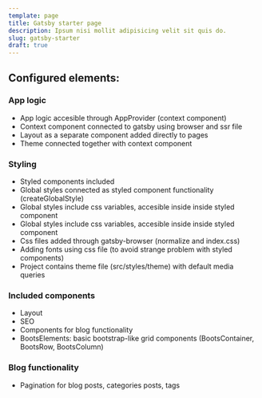 ```yaml
---
template: page
title: Gatsby starter page
description: Ipsum nisi mollit adipisicing velit sit quis do.
slug: gatsby-starter
draft: true
---
```


## Configured elements:

### App logic

- App logic accesible through AppProvider (context component)
- Context component connected to gatsby using browser and ssr file
- Layout as a separate component added directly to pages
- Theme connected together with context component

### Styling

- Styled components included
- Global styles connected as styled component functionality (createGlobalStyle)
- Global styles include css variables, accesible inside inside styled component
- Global styles include css variables, accesible inside inside styled component
- Css files added through gatsby-browser (normalize and index.css)
- Adding fonts using css file (to avoid strange problem with styled components)
- Project contains theme file (src/styles/theme) with default media queries

### Included components

- Layout
- SEO
- Components for blog functionality
- BootsElements: basic bootstrap-like grid components (BootsContainer, BootsRow, BootsColumn)

### Blog functionality

- Pagination for blog posts, categories posts, tags
